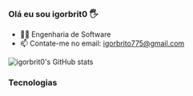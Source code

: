 ### Olá eu sou igorbrit0 🖐️

- 👨‍💻 Engenharia de Software
- 📫 Contate-me no email: igorbrito775@gmail.com

![igorbrit0's GitHub stats](https://github-readme-stats.vercel.app/api?username=igorbrit0&show_icons=true&theme=dracula)

### Tecnologias

<div style="display: inline_block"><br/>
  <img align="center" alt="" src="https://img.shields.io/badge/HTML5-E34F26?style=for-the-badge&logo=html5&logoColor=white"/>
  <img align="center" alt="" src="https://img.shields.io/badge/CSS3-1572B6?style=for-the-badge&logo=css3&logoColor=white"/>
  <img align="center" alt="" src="https://img.shields.io/badge/JavaScript-323330?style=for-the-badge&logo=javascript&logoColor=F7DF1E"/>
  <img align="center" alt="" src="https://img.shields.io/badge/gimp-5C5543?style=for-the-badge&logo=gimp&logoColor=white"/>
  <img align="center" alt="" src="https://img.shields.io/badge/TypeScript-007ACC?style=for-the-badge&logo=typescript&logoColor=white"/><br/>
  <img align="center" alt="" src="https://img.shields.io/badge/React-20232A?style=for-the-badge&logo=react&logoColor=61DAFB"/>
</div>
